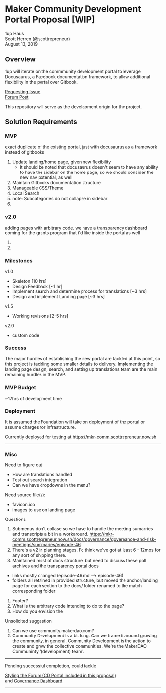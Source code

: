 
# Maker Community Development Portal Proposal [WIP]

1up Haus  
Scott Herren (@scottrepreneur)  
August 13, 2019  

## Overview

1up will iterate on the commmunity development portal to leverage Docusaurus, a Facebook documentation framework, to allow additional flexibility in the portal over Gitbook.

[Requesting Issue](https://github.com/makerdao/community/issues/225)  
[Forum Post](https://forum.makerdao.com/t/wanted-a-docusaurus-setup-to-replace-the-existing-portal/149)

This repository will serve as the development origin for the project.

## Solution Requirements

### MVP
exact duplicate of the existing portal, just with docusaurus as a framework instead of gitbooks

1. Update landing/home page, given new flexibility
   - It should be noted that docusaurus doesn't seem to have any ability to have the sidebar on the home page, so we should consider the new nav potential, as well 
1. Maintain Gitbooks documentation structure
1. Manageable CSS/Theme
1. Local Search
1. note: Subcategories do not collapse in sidebar
1. 

### v2.0

adding pages with arbitrary code. we have a transparency dashboard coming for the grants program that i'd like inside the portal as well

1. 
1. 

### Milestones

v1.0
- Skeleton [10 hrs]
- Design Feedback [~1 hr]
- Implement search and determine process for translations [~3 hrs]
- Design and implement Landing page [~3 hrs]

v1.5
- Working revisions [2-5 hrs]

v2.0
- custom code 

### Success
The major hurdles of establishing the new portal are tackled at this point, so this project is tackling some smaller details to delivery. Implementing the landing page design, search, and setting up translations team are the main remaining hurdles in the MVP.

### MVP Budget

~17hrs of development time

### Deployment

It is assumed the Foundation will take on deployment of the portal or assume charges for infrastructure.

Currently deployed for testing at https://mkr-comm.scottrepreneur.now.sh

---

### Misc

Need to figure out
- How are translations handled
- Test out search integration
- Can we have dropdowns in the menu?

Need source file(s):
- favicon.ico
- images to use on landing page

Questions

1. Submenus don't collase so we have to handle the meeting sumarries and transcripts a bit in a workaround. https://mkr-comm.scottrepreneur.now.sh/docs/governance/governance-and-risk-meetings/summaries/episode-46
1. There's a v2 in planning stages. I'd think we've got at least 6 - 12mos for any sort of shipping there.
1. Maintained most of docs structure, but need to discuss these poll archives and the transparency portal docs
 - links mostly changed (episode-46.md --> episode-46). 
 - folders all retained in provided structure, but moved the anchor/landing page for each section to the docs/ folder renamed to the match corresponding folder
1. Footer?
1. What is the arbitrary code intending to do to the page?
1. How do you envision the 

Unsolicited suggestion

1. Can we use community.makerdao.com?
1. Community Development is a bit long. Can we frame it around growing the community, in general. Community Development is the action to create and grow the collective communities. We're the MakerDAO Communinty '(development) team'.

---

Pending successful completion, could tackle

[Styling the Forum (CD Portal included in this proposal)](
https://forum.makerdao.com/t/wanted-styling-for-this-forum-and-the-community-development-portal/150)  
and
[Governance Dashboard](
https://forum.makerdao.com/t/wanted-a-governance-dashboard/87)

---





